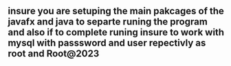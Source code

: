 ## insure you are setuping the main pakcages of the javafx and java to separte runing the program and also if to complete runing insure to work with mysql with passsword and user repectivly as root and Root@2023
